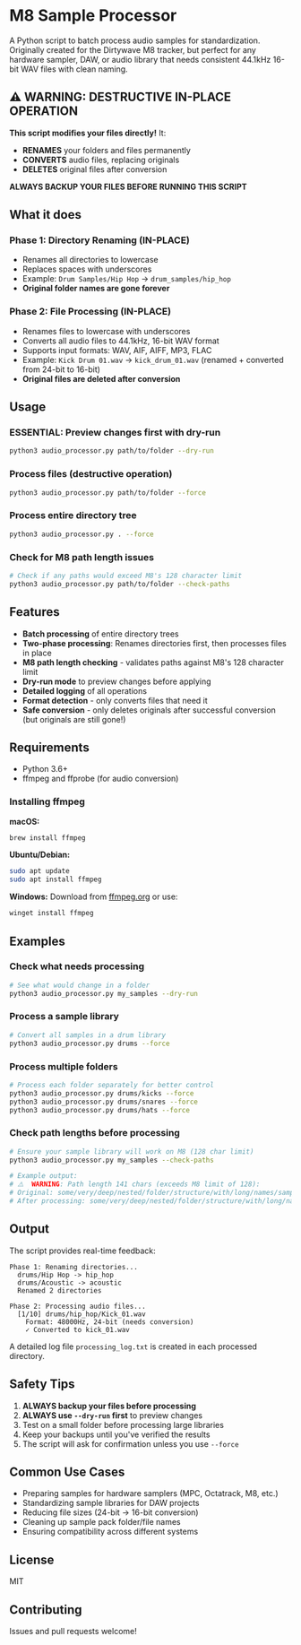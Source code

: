 # M8 Sample Processor

A Python script to batch process audio samples for standardization. Originally created for the Dirtywave M8 tracker, but perfect for any hardware sampler, DAW, or audio library that needs consistent 44.1kHz 16-bit WAV files with clean naming.

## ⚠️ WARNING: DESTRUCTIVE IN-PLACE OPERATION

**This script modifies your files directly!** It:
- **RENAMES** your folders and files permanently
- **CONVERTS** audio files, replacing originals
- **DELETES** original files after conversion

**ALWAYS BACKUP YOUR FILES BEFORE RUNNING THIS SCRIPT**

## What it does

### Phase 1: Directory Renaming (IN-PLACE)
- Renames all directories to lowercase
- Replaces spaces with underscores
- Example: `Drum Samples/Hip Hop` → `drum_samples/hip_hop`
- **Original folder names are gone forever**

### Phase 2: File Processing (IN-PLACE)
- Renames files to lowercase with underscores
- Converts all audio files to 44.1kHz, 16-bit WAV format
- Supports input formats: WAV, AIF, AIFF, MP3, FLAC
- Example: `Kick Drum 01.wav` → `kick_drum_01.wav` (renamed + converted from 24-bit to 16-bit)
- **Original files are deleted after conversion**

## Usage

### ESSENTIAL: Preview changes first with dry-run
```bash
python3 audio_processor.py path/to/folder --dry-run
```

### Process files (destructive operation)
```bash
python3 audio_processor.py path/to/folder --force
```

### Process entire directory tree
```bash
python3 audio_processor.py . --force
```

### Check for M8 path length issues
```bash
# Check if any paths would exceed M8's 128 character limit
python3 audio_processor.py path/to/folder --check-paths
```

## Features

- **Batch processing** of entire directory trees
- **Two-phase processing**: Renames directories first, then processes files in place
- **M8 path length checking** - validates paths against M8's 128 character limit
- **Dry-run mode** to preview changes before applying
- **Detailed logging** of all operations
- **Format detection** - only converts files that need it
- **Safe conversion** - only deletes originals after successful conversion (but originals are still gone!)

## Requirements

- Python 3.6+
- ffmpeg and ffprobe (for audio conversion)

### Installing ffmpeg

**macOS:**
```bash
brew install ffmpeg
```

**Ubuntu/Debian:**
```bash
sudo apt update
sudo apt install ffmpeg
```

**Windows:**
Download from [ffmpeg.org](https://ffmpeg.org/download.html) or use:
```bash
winget install ffmpeg
```

## Examples

### Check what needs processing
```bash
# See what would change in a folder
python3 audio_processor.py my_samples --dry-run
```

### Process a sample library
```bash
# Convert all samples in a drum library
python3 audio_processor.py drums --force
```

### Process multiple folders
```bash
# Process each folder separately for better control
python3 audio_processor.py drums/kicks --force
python3 audio_processor.py drums/snares --force
python3 audio_processor.py drums/hats --force
```

### Check path lengths before processing
```bash
# Ensure your sample library will work on M8 (128 char limit)
python3 audio_processor.py my_samples --check-paths

# Example output:
# ⚠️  WARNING: Path length 141 chars (exceeds M8 limit of 128):
# Original: some/very/deep/nested/folder/structure/with/long/names/sample.wav
# After processing: some/very/deep/nested/folder/structure/with/long/names/sample.wav
```

## Output

The script provides real-time feedback:
```
Phase 1: Renaming directories...
  drums/Hip Hop -> hip_hop
  drums/Acoustic -> acoustic
  Renamed 2 directories

Phase 2: Processing audio files...
  [1/10] drums/hip_hop/Kick_01.wav
    Format: 48000Hz, 24-bit (needs conversion)
    ✓ Converted to kick_01.wav
```

A detailed log file `processing_log.txt` is created in each processed directory.

## Safety Tips

1. **ALWAYS backup your files before processing**
2. **ALWAYS use `--dry-run` first** to preview changes
3. Test on a small folder before processing large libraries
4. Keep your backups until you've verified the results
5. The script will ask for confirmation unless you use `--force`

## Common Use Cases

- Preparing samples for hardware samplers (MPC, Octatrack, M8, etc.)
- Standardizing sample libraries for DAW projects
- Reducing file sizes (24-bit → 16-bit conversion)
- Cleaning up sample pack folder/file names
- Ensuring compatibility across different systems

## License

MIT

## Contributing

Issues and pull requests welcome!